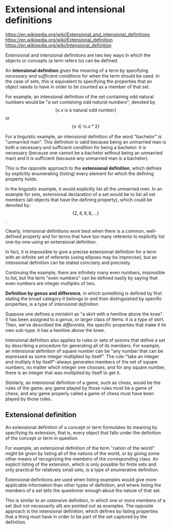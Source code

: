 # Extensional and intensional definitions

https://en.wikipedia.org/wiki/Extensional_and_intensional_definitions
https://en.wikipedia.org/wiki/Extensional_definition
https://en.wikipedia.org/wiki/Intensional_definition


Extensional and intensional definitions are two key ways in which the objects or concepts (a term refers to) can be defined.


An **intensional definition** gives the meaning of a term by specifying *necessary and sufficient conditions* for when the term should be used. In the case of sets, this is equivalent to specifying the properties that an object needs to have in order to be counted as a member of that set.

For example, an intensional definition of the set containing odd natural numbers would be "_a set containing odd natural numbers_", denoted by 
$$\{x . x \text{ is a natural odd number}\}$$ or 
$$\{x \in \mathbb{N} . x*2\}$$

For a linguistic example, an intensional definition of the word "bachelor" is "unmarried man". This definition is valid because being an unmarried man is both a necessary and sufficient condition for being a bachelor: it is necessary (because one cannot be a bachelor without being an unmarried man) and it is sufficient (because any unmarried man is a bachelor).

This is the opposite approach to the **extensional definition**, which defines by explicitly enumerating (listing) every element for which the defining property holds.

In the linguistic example, it would explicitly list all the unmarried men. In an example for sets, extensional declaration of a set would be to list all set members (all objects that have the defining property), which could be denoted by: $$\{2,4,6,8,\dots\}$$.


Clearly, intensional definitions work best when there is a common, well-defined property and for terms that have too many referents to explicitly list one-by-one using an extensional definition.

In fact, it is impossible to give a precise extensional definition for a term with an infinite set of referents (using ellipses may be imprecise), but an intensional definition can be stated concisely and precisely.

Continuing the example, there are infinitely many even numbers, impossible to list, but the term "even numbers" can be defined easily by saying that even numbers are integer multiples of two.


**Definition by genus and difference**, in which something is defined by first stating the broad category it belongs to and then distinguished by specific properties, is a type of *intensional definition*.

Suppose one defines a miniskirt as "a skirt with a hemline above the knee". It has been assigned to a *genus*, or larger class of items: it is a type of skirt. Then, we've described the *differentia*, the specific properties that make it its own sub-type: it has a hemline above the knee.

Intensional definition also applies to rules or sets of axioms that define a set by describing a procedure for generating all of its members. For example, an intensional definition of square number can be "any number that can be expressed as some integer multiplied by itself". The rule-"take an integer and multiply it by itself"-always generates members of the set of square numbers, no matter which integer one chooses, and for any square number, there is an integer that was multiplied by itself to get it.

Similarly, an intensional definition of a game, such as chess, would be the rules of the game; any game played by those rules must be a game of chess, and any game properly called a game of chess must have been played by those rules.


## Extensional definition

An extensional definition of a concept or term formulates its meaning by specifying its extension, that is, every object that falls under the definition of the concept or term in question.

For example, an extensional definition of the term "nation of the world" might be given by listing all of the nations of the world, or by giving some other means of recognizing the members of the corresponding class. An explicit listing of the extension, which is only possible for finite sets and only practical for relatively small sets, is a type of enumerative definition.

Extensional definitions are used when listing examples would give more applicable information than other types of definition, and where listing the members of a set tells the questioner enough about the nature of that set.

This is similar to an ostensive definition, in which one or more members of a set (but not necessarily all) are pointed out as examples. The opposite approach is the intensional definition, which defines by listing properties that a thing must have in order to be part of the set captured by the definition.
